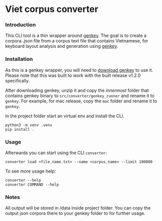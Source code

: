 # Viet corpus converter

### Introduction

This CLI tool is a thin wrapper around [genkey](https://github.com/semilin/genkey). The goal is to create a corpora .json file from a corpus text file that contains Vietnamese, for keyboard layout analysis and generation using [genkey](https://github.com/semilin/genkey).

### Installation

As this is a genkey wrapper, you will need to [download genkey](https://github.com/semilin/genkey/releases/tag/v1.2.0) to use it. Please note that this was built to work with the built release v1.2.0 specifically.

After downloading genkey, unzip it and copy the _innermost_ folder that contains genkey binary to `src/converter/genkey_runner` and rename it to `genkey`. For example, for mac release, copy the `mac` folder and rename it to `genkey`.

In the project folder start an virtual env and install the CLI.

```
python3 -m venv .venv
pip install .
```

### Usage

Afterwards you can start using the CLI `converter`:

```
converter load <file_name.txt> --name <corpus_name> --limit 100000
```

To see more usage help:

```
converter --help
converter COMMAND --help
```

### Notes

All output will be stored in /data inside project folder. You can copy the output json corpora there to your genkey folder to for further usage.

<!-- TODO: package the cli -->
<!-- TODO: refactor using Click Exception? -->
